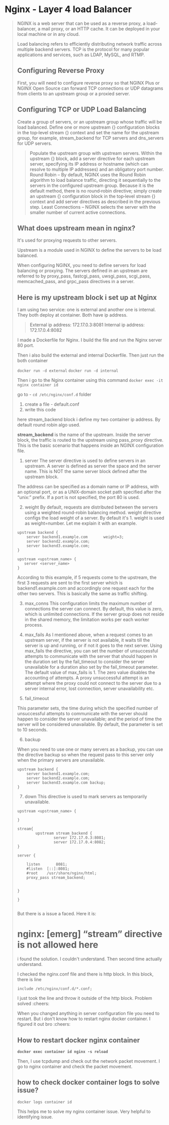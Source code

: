 # Nginx - Layer 4 load Balancer

<blockquote>
NGINX is a web server that can be used as a reverse proxy, a load-balancer, a mail proxy, or an HTTP cache. It can be deployed in your local machine or in any cloud.<br>

Load balancing refers to efficiently distributing network traffic across multiple backend servers.
TCP is the protocol for many popular applications and services, such as LDAP, MySQL, and RTMP.

## Configuring Reverse Proxy

First, you will need to configure reverse proxy so that NGINX Plus or NGINX Open Source can forward TCP connections or UDP datagrams from clients to an upstream group or a proxied server.<br>

## Configuring TCP or UDP Load Balancing

Create a group of servers, or an upstream group whose traffic will be load balanced. Define one or more upstream {} configuration blocks in the top‑level stream {} context and set the name for the upstream group, for example, stream_backend for TCP servers and dns_servers for UDP servers.<br>

> Populate the upstream group with upstream servers.
> Within the upstream {} block, add a server directive for each upstream server, specifying its IP address or hostname (which can resolve to multiple IP addresses) and an obligatory port number.
> Round Robin – By default, NGINX uses the Round Robin algorithm to load balance traffic, directing it sequentially to the servers in the configured upstream group. Because it is the default method, there is no round‑robin directive; simply create an upstream {} configuration block in the top‑level stream {} context and add server directives as described in the previous step.
> Least Connections  – NGINX selects the server with the smaller number of current active connections.


## What does upstream mean in nginx?

It's used for proxying requests to other servers.<br>

Upstream is a module used in NGINX to define the servers to be load balanced. <br>

When configuring NGINX, you need to define servers for load balancing or proxying. The servers defined in an upstream are referred to by proxy_pass, fastcgi_pass, uwsgi_pass, scgi_pass, memcached_pass, and grpc_pass directives in a server.

## Here is my upstream block i set up at Nginx 

I am using two service: one is external and another one is internal. They both deploy at container.
Both have ip address. 

> External ip address: 172.17.0.3:8081
> Internal ip address: 172.17.0.4:8082

I made a Dockerfile for Nginx. I build the file and run the Nginx server 80 port.

Then i also build the external and internal Dockerfile. Then just run the both container 

`docker run -d external`
`docker run -d internal`

Then i go to the Nginx container using this command `docker exec -it nginx container id`

go to - `cd /etc/nginx/conf.d` folder

1. create a file - default.conf
2. write this code 

here stream_backend block i define my two container ip address. By default round robin algo used.<br>

**stream_backend** is the name of the upstream. Inside the server block, the traffic is routed to the upstream using pass_proxy directive. This is the basic scenario that happens inside an NGINX configuration file.

1. server
The server directive is used to define servers in an upstream. A server is defined as server the space and the server name. This is NOT the same server block defined after the upstream block.<br>

The address can be specified as a domain name or IP address, with an optional port, or as a UNIX-domain socket path specified after the “unix:” prefix. If a port is not specified, the port 80 is used. 

2. weight
By default, requests are distributed between the servers using a weighted round-robin balancing method. weight directive configs the load weight of a server. By default it's 1. weight is used as weight=number. Let me explain it with an example.

```
upstream backend {
    server backend1.example.com       weight=3;
    server backend2.example.com;
    server backend3.example.com;
}

```


```
upstream <upstream_name> {
   server <server_name>
}

```
According to this example, if 5 requests come to the upstream, the first 3 requests are sent to the first server which is backend1.example.com and accordingly one request each for the other two servers. This is basically the same as traffic shifting.<br>

3. max_conns
This configuration limits the maximum number of connections the server can connect. By default, this value is zero, which is unlimited connections. If the server group does not reside in the shared memory, the limitation works per each worker process.<br/>

4. max_fails
As I mentioned above, when a request comes to an upstream server, if the server is not available, it waits till the server is up and running, or if not it goes to the next server. Using max_fails the directive, you can set the number of unsuccessful attempts to communicate with the server that should happen in the duration set by the fail_timeout to consider the server unavailable for a duration also set by the fail_timeout parameter.
The default value of max_fails is 1. The zero value disables the accounting of attempts. A proxy unsuccessful attempt is an attempt where the proxy could not connect to the server due to a server internal error, lost connection, server unavailability etc.<br>

5. fail_timeout

This parameter sets, the time during which the specified number of unsuccessful attempts to communicate with the server should happen to consider the server unavailable; and the period of time the server will be considered unavailable.
By default, the parameter is set to 10 seconds.<br/>

6. backup<br/>


When you need to use one or many servers as a backup, you can use the directive backup so when the request pass to this server only when the primary servers are unavailable.

```
upstream backend {
    server backend1.example.com;
    server backend2.example.com;
    server backend3.example.com backup;
}
```
7. down
This directive is used to mark servers as temporarily unavailable.

```
upstream <upstream_name> {
   
}

```


```
stream{
        upstream stream_backend {
                server 172.17.0.3:8081;
                server 172.17.0.4:8082;
}

server {

    listen       8081;
    #listen  [::]:8081;
    #root    /usr/share/nginx/html;
    proxy_pass stream_backend;


}

}


```

But there is a issue a faced. Here it is:

# nginx: [emerg] “stream” directive is not allowed here

i found the solution. I couldn't understand. Then second time actually understand.

I checked the nginx.conf file and there is http block. In this block, there is line 

`include /etc/nginx/conf.d/*.conf;` <br>

I just took the line and throw it outside of the http block. Problem solved :cheers:

When you changed anything in server configuration file you need to restart. But i don't know how to restart nginx docker container. I figured it out bro :cheers:

## How to restart docker nginx container

**`docker exec container id nginx -s reload`**

Then, I use tcpdump and check out the network packet movement. I go to nginx container 
and check the packet movement.

## how to check docker container logs to solve issue?

`docker logs container id`

This helps me to solve my nginx container issue. Very helpful to identifying issue.


</blockquote>
